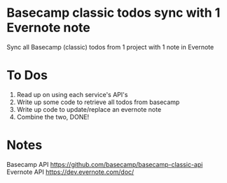 # Basecamp classic todos sync with 1 Evernote note

Sync all Basecamp (classic) todos from 1 project with 1 note in Evernote

# To Dos
1. Read up on using each service's API's
1. Write up some code to retrieve all todos from basecamp
1. Write up code to update/replace an evernote note
1. Combine the two, DONE!

# Notes
Basecamp API https://github.com/basecamp/basecamp-classic-api
Evernote API https://dev.evernote.com/doc/
